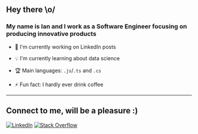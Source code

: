 ## Hey there \o/

### My name is Ian and I work as a Software Engineer focusing on producing innovative products 

- 🔭 I'm currently working on LinkedIn posts

- 💡 I'm currently learning about data science

- 🏆 Main languages: `.js`/`.ts` and `.cs`

- ⚡ Fun fact: I hardly ever drink coffee

--- 

## Connect to me, will be a pleasure :) 

[![LinkedIn](https://img.shields.io/badge/Connect-LinkedIn-blue)](https://linkedin.com/in/ianbandrade)
[![Stack Overflow](https://img.shields.io/badge/Follow-StackOverflow-orange)](https://stackoverflow.com/users/13660060)
